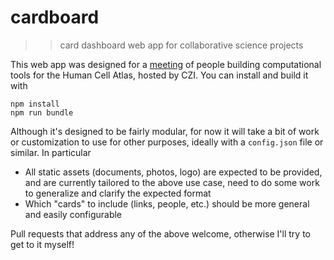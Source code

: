 # cardboard

>> card dashboard web app for collaborative science projects

This web app was designed for a [meeting](http://meetings.czi.technology/human-cell-atlas/comp-tools) of people building computational tools for the Human Cell Atlas, hosted by CZI. You can install and build it with

```
npm install
npm run bundle
```

Although it's designed to be fairly modular, for now it will take a bit of work or customization to use for other purposes, ideally with a `config.json` file or similar. In particular

- All static assets (documents, photos, logo) are expected to be provided, and are currently tailored to the above use case, need to do some work to generalize and clarify the expected format
- Which "cards" to include (links, people, etc.) should be more general and easily configurable

Pull requests that address any of the above welcome, otherwise I'll try to get to it myself!